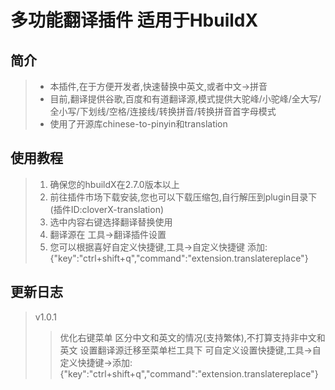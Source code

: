 # 多功能翻译插件 适用于HbuildX

## 简介

  >+ 本插件,在于方便开发者,快速替换中英文,或者中文->拼音  
  >+ 目前,翻译提供谷歌,百度和有道翻译源,模式提供大驼峰/小驼峰/全大写/全小写/下划线/空格/连接线/转换拼音/转换拼音首字母模式
  >+ 使用了开源库chinese-to-pinyin和translation

## 使用教程

  >1. 确保您的hbuildX在2.7.0版本以上  
  >2. 前往插件市场下载安装,您也可以下载压缩包,自行解压到plugin目录下(插件ID:cloverX-translation)
  >3. 选中内容右键选择翻译替换使用
  >4. 翻译源在 工具->翻译插件设置
  >5. 您可以根据喜好自定义快捷键,工具->自定义快捷键 添加:{"key":"ctrl+shift+q","command":"extension.translatereplace"}

## 更新日志

  >v1.0.1
  >>
  >>优化右键菜单
  >>区分中文和英文的情况(支持繁体),不打算支持非中文和英文
  >>设置翻译源迁移至菜单栏工具下
  >>可自定义设置快捷键,工具->自定义快捷键->添加:{"key":"ctrl+shift+q","command":"extension.translatereplace"}

